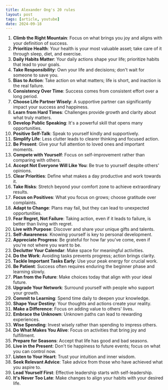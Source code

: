 ```yaml
---
title: Alexander Ong's 20 rules
layout: post
tags: [article, youtube]
date: 2024-09-18
---
```


1. **Climb the Right Mountain**: Focus on what brings you joy and aligns with your definition of success.
2. **Prioritize Health**: Your health is your most valuable asset; take care of it through sleep, diet, and exercise.
3. **Daily Habits Matter**: Your daily actions shape your life; prioritize habits that lead to your goals.
4. **Take Responsibility**: Own your life and decisions; don't wait for someone to save you.
5. **Bias to Action**: Take action on what matters; life is short, and inaction is the real failure.
6. **Consistency Over Time**: Success comes from consistent effort over a long period.
7. **Choose Life Partner Wisely**: A supportive partner can significantly impact your success and happiness.
8. **Learn from Hard Times**: Challenges provide growth and clarity about what truly matters.
9. **Develop Public Speaking**: It's a powerful skill that opens many opportunities.
10. **Positive Self-Talk**: Speak to yourself kindly and supportively.
11. **Simplify Life**: Less clutter leads to clearer thinking and focused action.
12. **Be Present**: Give your full attention to loved ones and important moments.
13. **Compete with Yourself**: Focus on self-improvement rather than comparing with others.
14. **Accept Not Everyone Will Like You**: Be true to yourself despite others' opinions.
15. **Clear Priorities**: Define what makes a day productive and work towards it.
16. **Take Risks**: Stretch beyond your comfort zone to achieve extraordinary results.
17. **Focus on Positives**: What you focus on grows; choose gratitude over complaints.
18. **Adapt to Change**: Plans may fail, but they can lead to unexpected opportunities.
19. **Fear Regret, Not Failure**: Taking action, even if it leads to failure, is better than living with regret.
20. **Live with Purpose**: Discover and share your unique gifts and talents.
21. **Self-Awareness**: Knowing yourself is key to personal development.
22. **Appreciate Progress**: Be grateful for how far you've come, even if you're not where you want to be.
23. **Declutter Your Calendar**: Make space for meaningful activities.
24. **Do the Work**: Avoiding tasks prevents progress; action brings clarity.
25. **Tackle Important Tasks Early**: Use your peak energy for crucial work.
26. **Be Patient**: Success often requires enduring the beginner phase and learning slowly.
27. **Plan from the Future**: Make choices today that align with your ideal future.
28. **Upgrade Your Network**: Surround yourself with people who support your growth.
29. **Commit to Learning**: Spend time daily to deepen your knowledge.
30. **Shape Your Destiny**: Your thoughts and actions create your reality.
31. **Make a Difference**: Focus on adding value to others' lives.
32. **Embrace the Unknown**: Unknown paths can lead to rewarding experiences.
33. **Wise Spending**: Invest wisely rather than spending to impress others.
34. **Do What Makes You Alive**: Focus on activities that bring joy and fulfillment.
35. **Prepare for Seasons**: Accept that life has good and bad seasons.
36. **Live in the Present**: Don't tie happiness to future events; focus on what you can control now.
37. **Listen to Your Heart**: Trust your intuition and inner wisdom.
38. **Seek Relevant Advice**: Take advice from those who have achieved what you aspire to.
39. **Lead Yourself First**: Effective leadership starts with self-leadership.
40. **It's Never Too Late**: Make changes to align your habits with your desired life.
